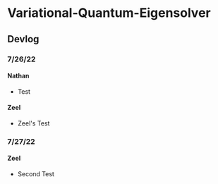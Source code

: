 # Variational-Quantum-Eigensolver

## Devlog

### 7/26/22
#### Nathan
- Test

#### Zeel
- Zeel's Test

### 7/27/22
#### Zeel
- Second Test